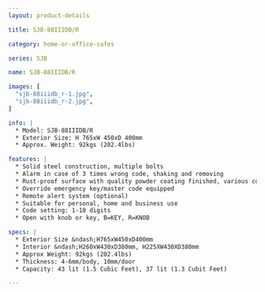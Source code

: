 ```yaml
---
layout: product-details

title: SJB-88IIIDB/R

category: home-or-office-safes

series: SJB

name: SJB-88IIIDB/R

images: [
  "sjb-88iiidb_r-1.jpg",
  "sjb-88iiidb_r-2.jpg",
]

info: |
  * Model: SJB-88IIIDB/R
  * Exterior Size: H 765xW 450xD 400mm
  * Approx. Weight: 92kgs (202.4lbs)

features: |
  * Solid steel construction, multiple bolts
  * Alarm in case of 3 times wrong code, shaking and removing
  * Rust-proof surface with quality powder coating finished, various colors available
  * Override emergency key/master code equipped
  * Remote alert system (optional)
  * Suitable for personal, home and business use
  * Code setting: 1-10 digits
  * Open with knob or key, B=KEY, R=KNOB

specs: |
  * Exterior Size &ndash;H765xW450xD400mm
  * Interior &ndash;H260xW430xD380mm, H225XW430XD380mm
  * Approx Weight: 92kgs (202.4lbs)
  * Thickness: 4-6mm/body, 10mm/door
  * Capacity: 43 lit (1.5 Cubic Feet), 37 lit (1.3 Cubit Feet)

---
```



